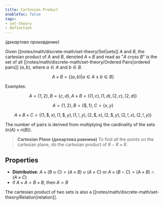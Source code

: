 ```yaml
---
title: Cartesian Product
enableToc: false
tags: 
- set-theory
- definition
---
```

*(декартово произвдение)*

Given [[notes/math/discrete-math/set-theory/Set|sets]] $A$ and $B$, the cartesian product of $A$ and $B$, denoted $A \times B$ and read as "$A$ cross $B$" is the set of all [[notes/math/discrete-math/set-theory/Ordered Pairs|ordered pairs]] $(a,b)$, where $a \in A$ and $b \in B$.

$$A \times B = \{(a,b) | a \in A \wedge b \in B\}$$

Examples: 

$$A = \{1,2\}, B = \{c,d\}, A \times B = \{(1,c),(1,d),(2,c),(2,d)\}$$

$$A = \{1,2\}, B = \{\$,1\}, C= \{x, y\}$$

$$A \times B \times C = \{(1, \$, x), (1, \$, y), (1, !, y), (2, \$, x), (2, \$, y), (2, !, x), (2, !, y)\}$$

The number of pairs is derived from multiplying the cardinality of the sets ($n(A) \times n(B)$).

> **Cartesian Plane (декартова равнина)**
> To find all the points on the cartesian plane, do the cartesian product of $R - R \times R$.

## Properties

- **Distributive**: $A \times (B \cup C) = (A \times B) \cup (A \times C)$ or $A \times (B \cap C) = (A \times B) \cap (A \times C)$
- $\text{if } A \times A = B \times B \text{, then } A = B$

The cartesian product of two sets is also a [[notes/math/discrete-math/set-theory/Relation|relation]].
